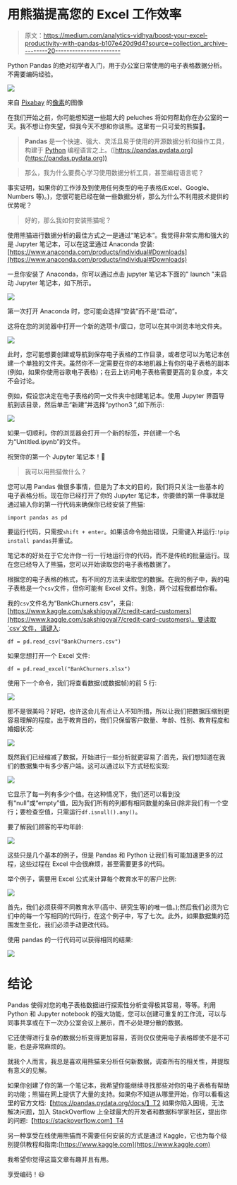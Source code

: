 # 用熊猫提高您的 Excel 工作效率

> 原文：<https://medium.com/analytics-vidhya/boost-your-excel-productivity-with-pandas-b107e420d9d4?source=collection_archive---------20----------------------->

Python Pandas 的绝对初学者入门，用于办公室日常使用的电子表格数据分析。不需要编码经验。

![](img/a4fd0a5115cd8a170a9478393eab149b.png)

来自 [Pixabay](https://pixabay.com/?utm_source=link-attribution&utm_medium=referral&utm_campaign=image&utm_content=1851650) 的[像素](https://pixabay.com/users/pexels-2286921/?utm_source=link-attribution&utm_medium=referral&utm_campaign=image&utm_content=1851650)的图像

在我们开始之前，你可能想知道一些超大的 peluches 将如何帮助你在办公室的一天。我不想让你失望，但我今天不想和你谈熊。这里有一只可爱的熊猫🐼。

> **Pandas** 是一个快速、强大、灵活且易于使用的开源数据分析和操作工具，构建于 [Python](https://www.python.org/) 编程语言之上。([https://pandas.pydata.org](https://pandas.pydata.org))

> 那么，我为什么要费心学习使用数据分析工具，甚至编程语言呢？

事实证明，如果你的工作涉及到使用任何类型的电子表格(Excel、Google、Numbers 等)。)，您很可能已经在做一些数据分析，那么为什么不利用技术提供的优势呢？

> 好的，那么我如何安装熊猫呢？

使用熊猫进行数据分析的最佳方式之一是通过“笔记本”。我觉得非常实用和强大的是 Jupyter 笔记本，可以在这里通过 Anaconda 安装:[https://www.anaconda.com/products/individual#Downloads](https://www.anaconda.com/products/individual#Downloads)

一旦你安装了 Anaconda，你可以通过点击 jupyter 笔记本下面的" launch "来启动 Jupyter 笔记本，如下所示。

![](img/13d722ce5b49d1566546ae471c70e7ec.png)

第一次打开 Anaconda 时，您可能会选择“安装”而不是“启动”。

这将在您的浏览器中打开一个新的选项卡/窗口，您可以在其中浏览本地文件夹。

![](img/0c36f4bcb5acc1f84c806c14a7ba14c5.png)

此时，您可能想要创建或导航到保存电子表格的工作目录，或者您可以为笔记本创建一个单独的文件夹。虽然你不一定需要在你的本地机器上有你的电子表格的副本(例如，如果你使用谷歌电子表格)；在云上访问电子表格需要更高的复杂度，本文不会讨论。

例如，假设您决定在电子表格的同一文件夹中创建笔记本。使用 Jupyter 界面导航到该目录，然后单击“新建”并选择“python3 ”,如下所示:

![](img/cf838b7baa9fe6e1d2b4d6b18b0f97ea.png)

如果一切顺利，你的浏览器会打开一个新的标签，并创建一个名为“Untitled.ipynb”的文件。

祝贺你的第一个 Jupyter 笔记本！🎉

> 我可以用熊猫做什么？

您可以用 Pandas 做很多事情，但是为了本文的目的，我们将只关注一些基本的电子表格分析。现在你已经打开了你的 Jupyter 笔记本，你要做的第一件事就是通过输入你的第一行代码来确保你已经安装了熊猫:

```
import pandas as pd
```

要运行代码，只需按`shift + enter`。如果该命令抛出错误，只需键入并运行:`!pip install pandas`并重试。

笔记本的好处在于它允许你一行一行地运行你的代码，而不是传统的批量运行。现在您已经导入了熊猫，您可以开始读取您的电子表格数据了。

根据您的电子表格的格式，有不同的方法来读取您的数据。在我的例子中，我的电子表格是一个`csv`文件，但你可能有 Excel 文件。别急，两个过程我都给你看。

我的`csv`文件名为“BankChurners.csv”，来自:[https://www.kaggle.com/sakshigoyal7/credit-card-customers](https://www.kaggle.com/sakshigoyal7/credit-card-customers)。要读取`csv`文件，请键入:

```
df = pd.read_csv("BankChurners.csv")
```

如果您想打开一个 Excel 文件:

```
df = pd.read_excel("BankChurners.xlsx")
```

使用下一个命令，我们将查看数据(或数据帧)的前 5 行:

![](img/93e433fb551cc3af797269718fd8b967.png)

那不是很美吗？好吧，也许这会儿有点让人不知所措，所以让我们把数据压缩到更容易理解的程度。出于教育目的，我们只保留客户数量、年龄、性别、教育程度和婚姻状况:

![](img/278d621b70f204324115553f30f8b6e4.png)

既然我们已经缩减了数据，开始进行一些分析就更容易了:首先，我们想知道在我们的数据集中有多少客户端。这可以通过以下方式轻松实现:

![](img/6384e53327f3b5dc317ee610a7c685b4.png)

它显示了每一列有多少个值。在这种情况下，我们还可以看到没有“null”或“empty”值，因为我们所有的列都有相同数量的条目(除非我们有一个空行；要检查空值，只需运行`df.isnull().any()`。

要了解我们顾客的平均年龄:

![](img/e3f94a0a7df2089b2931f6167c567d11.png)

这些只是几个基本的例子，但是 Pandas 和 Python 让我们有可能加速更多的过程，这些过程在 Excel 中会很麻烦，甚至需要更多的代码。

举个例子，需要用 Excel 公式来计算每个教育水平的客户比例:

![](img/6a3d3b5e8f1b207f1b5338379d83efcb.png)

首先，我们必须获得不同教育水平(高中、研究生等)的唯一值。);然后我们必须为它们中的每一个写相同的代码行，在这个例子中，写了七次。此外，如果数据集的范围发生变化，我们必须手动更改代码。

使用 pandas 的一行代码可以获得相同的结果:

![](img/e26bb8e9ed764f605a03287a1f66fde6.png)

# **结论**

Pandas 使得对您的电子表格数据进行探索性分析变得极其容易，等等。利用 Python 和 Jupyter notebook 的强大功能，您可以创建可重复的工作流，可以与同事共享或在下一次办公室会议上展示，而不必处理分散的数据。

它还使得进行复杂的数据分析变得更加容易，否则仅仅使用电子表格即使不是不可能，也是非常麻烦的。

就我个人而言，我总是喜欢用熊猫来分析任何新数据，调查所有的相关性，并提取有意义的见解。

如果你创建了你的第一个笔记本，我希望你能继续寻找那些对你的电子表格有帮助的功能；熊猫在网上提供了大量的支持。如果你不知道从哪里开始，你可以看看这里的官方文档:【https://pandas.pydata.org/docs/】T2 如果你陷入困境，无法解决问题，加入 StackOverflow 上全球最大的开发者和数据科学家社区，提出你的问题:【https://stackoverflow.com】T4

另一种享受在线使用熊猫而不需要任何安装的方式是通过 Kaggle，它也为每个级别提供教程和指南:[https://www.kaggle.com](https://www.kaggle.com)

我希望你觉得这篇文章有趣并且有用。

享受编码！😃